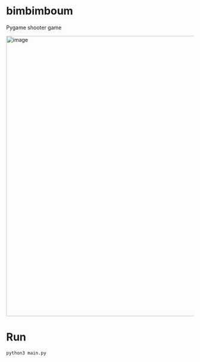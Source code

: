 # bimbimboum
Pygame shooter game

<img width="752" alt="image" src="https://github.com/user-attachments/assets/867aca21-8219-43cd-a358-c506d3614332">


# Run

```bash
python3 main.py
```
